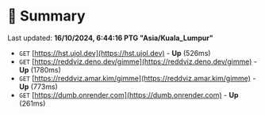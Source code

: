 # 📖 Summary
Last updated: **16/10/2024, 6:44:16 PTG "Asia/Kuala_Lumpur"**

- `GET` [https://hst.ujol.dev](https://hst.ujol.dev) - **Up** (526ms)
- `GET` [https://reddviz.deno.dev/gimme](https://reddviz.deno.dev/gimme) - **Up** (1780ms)
- `GET` [https://reddviz.amar.kim/gimme](https://reddviz.amar.kim/gimme) - **Up** (773ms)
- `GET` [https://dumb.onrender.com](https://dumb.onrender.com) - **Up** (261ms)
